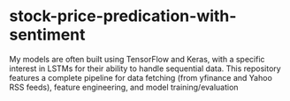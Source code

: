 # stock-price-predication-with-sentiment
My models are often built using TensorFlow and Keras, with a specific interest in LSTMs for their ability to handle sequential data. This repository features a complete pipeline for data fetching (from yfinance and Yahoo RSS feeds), feature engineering, and model training/evaluation
